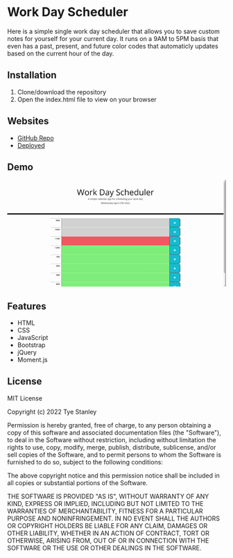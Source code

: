 # Work Day Scheduler

Here is a simple single work day scheduler that allows you to save custom notes for yourself for your current day. It runs on a 9AM to 5PM basis that even has a past, present, and future color codes that automaticly updates based on the current hour of the day.

## Installation

1. Clone/download the repository
2. Open the index.html file to view on your browser

## Websites

* [GitHub Repo](https://github.com/TyeStanley/work-day-scheduler)
* [Deployed](https://tyestanley.github.io/work-day-scheduler)

## Demo

![Demo Gif](./assets/images/demo-gif.gif)

## Features

* HTML
* CSS
* JavaScript
* Bootstrap
* jQuery
* Moment.js

## License

 MIT License

Copyright (c) 2022 Tye Stanley

Permission is hereby granted, free of charge, to any person obtaining a copy
of this software and associated documentation files (the "Software"), to deal
in the Software without restriction, including without limitation the rights
to use, copy, modify, merge, publish, distribute, sublicense, and/or sell
copies of the Software, and to permit persons to whom the Software is
furnished to do so, subject to the following conditions:

The above copyright notice and this permission notice shall be included in all
copies or substantial portions of the Software.

THE SOFTWARE IS PROVIDED "AS IS", WITHOUT WARRANTY OF ANY KIND, EXPRESS OR
IMPLIED, INCLUDING BUT NOT LIMITED TO THE WARRANTIES OF MERCHANTABILITY,
FITNESS FOR A PARTICULAR PURPOSE AND NONINFRINGEMENT. IN NO EVENT SHALL THE
AUTHORS OR COPYRIGHT HOLDERS BE LIABLE FOR ANY CLAIM, DAMAGES OR OTHER
LIABILITY, WHETHER IN AN ACTION OF CONTRACT, TORT OR OTHERWISE, ARISING FROM,
OUT OF OR IN CONNECTION WITH THE SOFTWARE OR THE USE OR OTHER DEALINGS IN THE
SOFTWARE.